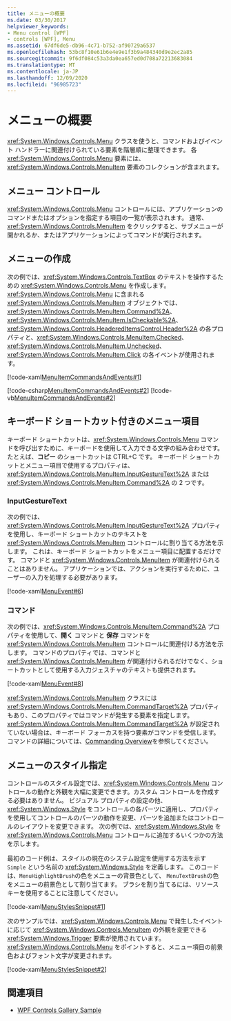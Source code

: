 ```yaml
---
title: メニューの概要
ms.date: 03/30/2017
helpviewer_keywords:
- Menu control [WPF]
- controls [WPF], Menu
ms.assetid: 67df6de5-db96-4c71-b752-af90729a6537
ms.openlocfilehash: 53bc8f10e61b6e4e9e1f3b9a484340d9e2ec2a85
ms.sourcegitcommit: 9f6df084c53a3da0ea657ed0d708a72213683084
ms.translationtype: MT
ms.contentlocale: ja-JP
ms.lasthandoff: 12/09/2020
ms.locfileid: "96985723"
---
```

# <a name="menu-overview"></a>メニューの概要
<xref:System.Windows.Controls.Menu> クラスを使うと、コマンドおよびイベント ハンドラーに関連付けられている要素を階層順に整理できます。 各 <xref:System.Windows.Controls.Menu> 要素には、<xref:System.Windows.Controls.MenuItem> 要素のコレクションが含まれます。  

<a name="menu_control"></a>
## <a name="menu-control"></a>メニュー コントロール  
 <xref:System.Windows.Controls.Menu> コントロールには、アプリケーションのコマンドまたはオプションを指定する項目の一覧が表示されます。 通常、<xref:System.Windows.Controls.MenuItem> をクリックすると、サブメニューが開かれるか、またはアプリケーションによってコマンドが実行されます。  
  
<a name="creating_menus"></a>
## <a name="creating-menus"></a>メニューの作成  
 次の例では、<xref:System.Windows.Controls.TextBox> のテキストを操作するための <xref:System.Windows.Controls.Menu> を作成します。 <xref:System.Windows.Controls.Menu> に含まれる <xref:System.Windows.Controls.MenuItem> オブジェクトでは、<xref:System.Windows.Controls.MenuItem.Command%2A>、<xref:System.Windows.Controls.MenuItem.IsCheckable%2A>、<xref:System.Windows.Controls.HeaderedItemsControl.Header%2A> の各プロパティと、<xref:System.Windows.Controls.MenuItem.Checked>、<xref:System.Windows.Controls.MenuItem.Unchecked>、<xref:System.Windows.Controls.MenuItem.Click> の各イベントが使用されます。  
  
 [!code-xaml[MenuItemCommandsAndEvents#1](~/samples/snippets/csharp/VS_Snippets_Wpf/MenuItemCommandsAndEvents/CSharp/Window1.xaml#1)]  
  
 [!code-csharp[MenuItemCommandsAndEvents#2](~/samples/snippets/csharp/VS_Snippets_Wpf/MenuItemCommandsAndEvents/CSharp/Window1.xaml.cs#2)]
 [!code-vb[MenuItemCommandsAndEvents#2](~/samples/snippets/visualbasic/VS_Snippets_Wpf/MenuItemCommandsAndEvents/VisualBasic/Window1.xaml.vb#2)]  
  
<a name="menus_with_shortcutkeys"></a>
## <a name="menuitems-with-keyboard-shortcuts"></a>キーボード ショートカット付きのメニュー項目  
 キーボード ショートカットは、<xref:System.Windows.Controls.Menu> コマンドを呼び出すために、キーボードを使用して入力できる文字の組み合わせです。 たとえば、**コピー** のショートカットは CTRL+C です。 キーボード ショートカットとメニュー項目で使用するプロパティは、<xref:System.Windows.Controls.MenuItem.InputGestureText%2A> または <xref:System.Windows.Controls.MenuItem.Command%2A> の 2 つです。  
  
<a name="menus_inputgesturetext"></a>
### <a name="inputgesturetext"></a>InputGestureText  
 次の例では、<xref:System.Windows.Controls.MenuItem.InputGestureText%2A> プロパティを使用し、キーボード ショートカットのテキストを <xref:System.Windows.Controls.MenuItem> コントロールに割り当てる方法を示します。 これは、キーボード ショートカットをメニュー項目に配置するだけです。  コマンドと <xref:System.Windows.Controls.MenuItem> が関連付けられることはありません。 アプリケーションでは、アクションを実行するために、ユーザーの入力を処理する必要があります。  
  
 [!code-xaml[MenuEvent#6](~/samples/snippets/csharp/VS_Snippets_Wpf/MenuEvent/CSharp/Pane1.xaml#6)]  
  
<a name="menus_commands"></a>
### <a name="command"></a>コマンド  
 次の例では、<xref:System.Windows.Controls.MenuItem.Command%2A> プロパティを使用して、**開く** コマンドと **保存** コマンドを <xref:System.Windows.Controls.MenuItem> コントロールに関連付ける方法を示します。 コマンドのプロパティでは、コマンドと <xref:System.Windows.Controls.MenuItem> が関連付けられるだけでなく、ショートカットとして使用する入力ジェスチャのテキストも提供されます。  
  
 [!code-xaml[MenuEvent#8](~/samples/snippets/csharp/VS_Snippets_Wpf/MenuEvent/CSharp/Pane1.xaml#8)]  
  
 <xref:System.Windows.Controls.MenuItem> クラスには <xref:System.Windows.Controls.MenuItem.CommandTarget%2A> プロパティもあり、このプロパティではコマンドが発生する要素を指定します。 <xref:System.Windows.Controls.MenuItem.CommandTarget%2A> が設定されていない場合は、キーボード フォーカスを持つ要素がコマンドを受信します。 コマンドの詳細については、[Commanding Overview](../advanced/commanding-overview.md)を参照してください。  
  
<a name="menu_styling"></a>
## <a name="menu-styling"></a>メニューのスタイル指定  
 コントロールのスタイル設定では、<xref:System.Windows.Controls.Menu> コントロールの動作と外観を大幅に変更できます。カスタム コントロールを作成する必要はありません。 ビジュアル プロパティの設定の他、<xref:System.Windows.Style> をコントロールの各パーツに適用し、プロパティを使用してコントロールのパーツの動作を変更、パーツを追加またはコントロールのレイアウトを変更できます。 次の例では、<xref:System.Windows.Style> を <xref:System.Windows.Controls.Menu> コントロールに追加するいくつかの方法を示します。  
  
 最初のコード例は、スタイルの現在のシステム設定を使用する方法を示す `Simple` という名前の <xref:System.Windows.Style> を定義します。 このコードは、`MenuHighlightBrush`の色をメニューの背景色として、 `MenuTextBrush`の色をメニューの前景色として割り当てます。 ブラシを割り当てるには、リソース キーを使用することに注意してください。  
  
 [!code-xaml[MenuStylesSnippet#1](~/samples/snippets/csharp/VS_Snippets_Wpf/MenuStylesSnippet/CS/app.xaml#1)]  
  
 次のサンプルでは、<xref:System.Windows.Controls.Menu> で発生したイベントに応じて <xref:System.Windows.Controls.MenuItem> の外観を変更できる <xref:System.Windows.Trigger> 要素が使用されています。 <xref:System.Windows.Controls.Menu> をポイントすると、メニュー項目の前景色およびフォント文字が変更されます。  
  
 [!code-xaml[MenuStylesSnippet#2](~/samples/snippets/csharp/VS_Snippets_Wpf/MenuStylesSnippet/CS/app.xaml#2)]  
  
## <a name="see-also"></a>関連項目

- [WPF Controls Gallery Sample](https://github.com/Microsoft/WPF-Samples/tree/master/Getting%20Started/ControlsAndLayout)
